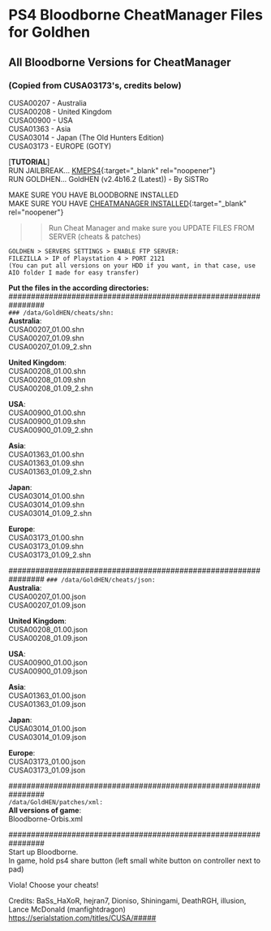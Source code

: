 # PS4 Bloodborne CheatManager Files for Goldhen

## All Bloodborne Versions for CheatManager
### (Copied from CUSA03173's, credits below)

CUSA00207 - Australia <br />
CUSA00208 - United Kingdom <br />
CUSA00900 - USA <br />
CUSA01363 - Asia <br />
CUSA03014 - Japan (The Old Hunters Edition) <br />
CUSA03173 - EUROPE (GOTY) <br />

\[**TUTORIAL**] <br />
RUN JAILBREAK... [KMEPS4](https://kmeps4.site/psfree900m/index.html){:target="_blank" rel="noopener"} <br />
RUN GOLDHEN... GoldHEN (v2.4b16.2 (Latest)) - By SiSTRo <br />

MAKE SURE YOU HAVE BLOODBORNE INSTALLED <br />
MAKE SURE YOU HAVE [CHEATMANAGER INSTALLED](https://github.com/GoldHEN/GoldHEN_Cheat_Manager){:target="_blank" rel="noopener"} <br />
>> Run Cheat Manager and make sure you UPDATE FILES FROM SERVER (cheats & patches) <br />
```
GOLDHEN > SERVERS SETTINGS > ENABLE FTP SERVER: 
FILEZILLA > IP of Playstation 4 > PORT 2121 
(You can put all versions on your HDD if you want, in that case, use AIO folder I made for easy transfer)
```

**Put the files in the according directories:** <br />
\################################################################ <br />
```### /data/GoldHEN/cheats/shn:``` <br />
**Australia**: <br />
CUSA00207_01.00.shn <br />
CUSA00207_01.09.shn <br />
CUSA00207_01.09_2.shn <br />

**United Kingdom**: <br />
CUSA00208_01.00.shn <br />
CUSA00208_01.09.shn <br />
CUSA00208_01.09_2.shn <br />

**USA**: <br />
CUSA00900_01.00.shn <br />
CUSA00900_01.09.shn <br />
CUSA00900_01.09_2.shn <br />

**Asia**: <br />
CUSA01363_01.00.shn <br />
CUSA01363_01.09.shn <br />
CUSA01363_01.09_2.shn <br />

**Japan**: <br />
CUSA03014_01.00.shn <br />
CUSA03014_01.09.shn <br />
CUSA03014_01.09_2.shn <br />

**Europe**: <br />
CUSA03173_01.00.shn <br />
CUSA03173_01.09.shn <br />
CUSA03173_01.09_2.shn <br />

\################################################################
```### /data/GoldHEN/cheats/json:``` <br />
**Australia**: <br />
CUSA00207_01.00.json <br />
CUSA00207_01.09.json <br />

**United Kingdom**: <br />
CUSA00208_01.00.json <br />
CUSA00208_01.09.json <br />

**USA**: <br />
CUSA00900_01.00.json <br />
CUSA00900_01.09.json <br />

**Asia**: <br />
CUSA01363_01.00.json <br />
CUSA01363_01.09.json <br />

**Japan**: <br />
CUSA03014_01.00.json <br />
CUSA03014_01.09.json <br />

**Europe**: <br />
CUSA03173_01.00.json <br />
CUSA03173_01.09.json <br />

\################################################################ <br />
```/data/GoldHEN/patches/xml:``` <br />
**All versions of game**: <br />
Bloodborne-Orbis.xml <br />

\################################################################ <br />
Start up Bloodborne. <br />
In game, hold ps4 share button (left small white button on controller next to pad) <br />

Viola! Choose your cheats! <br />

Credits: BaSs_HaXoR, hejran7, Dioniso, Shiningami, DeathRGH, illusion, Lance McDonald (manfightdragon) <br />
https://serialstation.com/titles/CUSA/##### <br />
